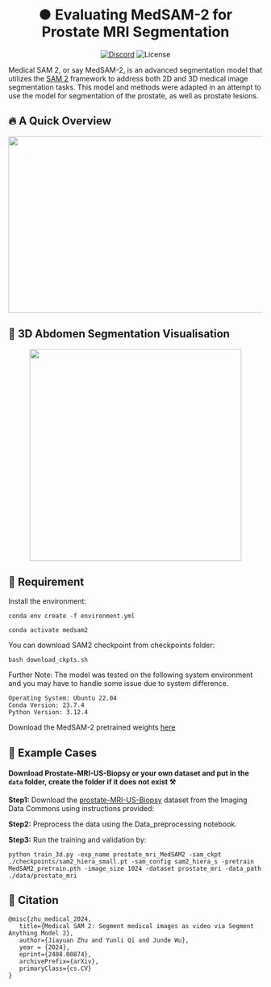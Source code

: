 <h1 align="center">● Evaluating MedSAM-2 for Prostate MRI Segmentation</h1>

<p align="center">
    <a href="https://discord.gg/DN4rvk95CC">
        <img alt="Discord" src="https://img.shields.io/discord/1146610656779440188?logo=discord&style=flat&logoColor=white"/></a>
    <img src="https://img.shields.io/static/v1?label=license&message=GPL&color=white&style=flat" alt="License"/>
</p>

Medical SAM 2, or say MedSAM-2, is an advanced segmentation model that utilizes the [SAM 2](https://github.com/facebookresearch/segment-anything-2) framework to address both 2D and 3D medical
image segmentation tasks. This model and methods were adapted in an attempt to use the model for segmentation of the prostate, as well as prostate lesions.

## 🔥 A Quick Overview 
 <div align="center"><img width="880" height="350" src="https://github.com/MedicineToken/Medical-SAM2/blob/main/vis/framework.png"></div>
 
## 🩻 3D Abdomen Segmentation Visualisation
 <div align="center"><img width="420" height="420" src="https://github.com/MedicineToken/Medical-SAM2/blob/main/vis/example.gif"></div>

## 🧐 Requirement

 Install the environment:

 ``conda env create -f environment.yml``

 ``conda activate medsam2``

 You can download SAM2 checkpoint from checkpoints folder:
 
 ``bash download_ckpts.sh``

 Further Note: The model was tested on the following system environment and you may have to handle some issue due to system difference.
```
Operating System: Ubuntu 22.04
Conda Version: 23.7.4
Python Version: 3.12.4
```
Download the MedSAM-2 pretrained weights [here](https://huggingface.co/jiayuanz3/MedSAM2_pretrain/tree/main)

 ## 🎯 Example Cases
 #### Download Prostate-MRI-US-Biopsy or your own dataset and put in the ``data`` folder, create the folder if it does not exist ⚒️

**Step1:** Download the [prostate-MRI-US-Biopsy](https://portal.imaging.datacommons.cancer.gov/explore/filters/?collection_id=prostate_mri_us_biopsy) dataset from the Imaging Data Commons using instructions provided:

**Step2:** Preprocess the data using the Data_preprocessing notebook.

**Step3:** Run the training and validation by:
 
 ``python train_3d.py -exp_name prostate_mri_MedSAM2 -sam_ckpt ./checkpoints/sam2_hiera_small.pt -sam_config sam2_hiera_s -pretrain MedSAM2_pretrain.pth -image_size 1024 -dataset prostate_mri -data_path ./data/prostate_mri``


## 📝 Citation
 ~~~
@misc{zhu_medical_2024,
	title={Medical SAM 2: Segment medical images as video via Segment Anything Model 2},
    author={Jiayuan Zhu and Yunli Qi and Junde Wu},
    year = {2024},
    eprint={2408.00874},
    archivePrefix={arXiv},
    primaryClass={cs.CV}
}
 ~~~
